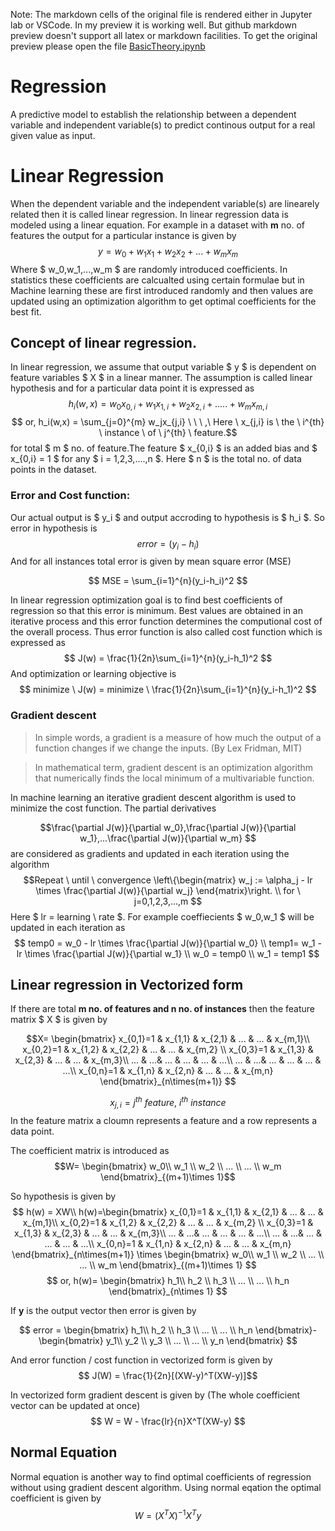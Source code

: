 Note: The markdown cells of the original file is rendered either in Jupyter lab or VSCode. In my preview it is working well. But github markdown preview doesn't support all latex or markdown facilities. To get the original preview please open the file [BasicTheory.ipynb](BasicTheory.ipynb)

# Regression 
A predictive model to establish the relationship between a dependent variable and independent variable(s) to predict continous output for a real given value as input.

# Linear Regression 
When the dependent variable and the independent variable(s) are linearely related then it is called linear regression. 
In linear regression data is modeled using a linear equation. For example in a dataset with **m** no. of features the output for a particular instance is given by 
$$ y = w_0+w_1x_1+w_2x_2 +...+ w_mx_m$$
Where $ w_0,w_1,...,w_m $ are randomly introduced coefficients. In statistics these coefficients are calcualted using certain formulae but in Machine learning these are first introduced randomly and then values are updated using an optimization algorithm to get optimal coefficients for the best fit.

## Concept of linear regression.
In linear regression, we assume that output variable $ y $ is dependent on feature variables $ X $ in a linear manner. The assumption is called linear hypothesis and for a particular data point it is expressed as  $$ h_i(w,x) = w_0x_{0,i}+w_1x_{1,i}+w_2x_{2,i}+.....+ w_mx_{m,i} $$ 
$$ or, h_i(w,x) = \sum_{j=0}^{m} w_jx_{j,i} \ \ \ ,\ Here  \ x_{j,i} is \ the \ i^{th} \ instance \ of \ j^{th} \ feature.$$
for total $ m $ no. of feature.The feature $ x_{0,i} $ is an added bias and $ x_{0,i} = 1 $ for any $ i = 1,2,3,....,n $. Here $ n $ is the total no. of data points in the dataset. 

### Error and Cost function:
Our actual output is $ y_i $ and output accroding to hypothesis is $ h_i $. So error in hypothesis is 
$$ error = (y_i - h_i) $$ 
And for all instances total error is given by mean square error (MSE)

$$  MSE = \sum_{i=1}^{n}(y_i-h_i)^2 $$

In linear regression optimization goal is to find best coefficients of regression so that this error is minimum. Best values are obtained in an iterative process and this error function determines the computional cost of the overall process. Thus error function is also called cost function which is expressed as 
$$ J(w) = \frac{1}{2n}\sum_{i=1}^{n}(y_i-h_1)^2 $$
And optimization or learning objective is 
$$ minimize \ J(w) = minimize \ \frac{1}{2n}\sum_{i=1}^{n}(y_i-h_1)^2 $$

### Gradient descent 
> In simple words, a gradient is a measure of how much the output of a function changes if we change the inputs. (By Lex Fridman, MIT)

> In mathematical term, gradient descent is an optimization algorithm that numerically finds the local minimum of a multivariable function.

In machine learning an iterative gradient descent algorithm is used to minimize the cost function.
The partial derivatives 

$$\frac{\partial J(w)}{\partial w_0},\frac{\partial J(w)}{\partial w_1},...\frac{\partial J(w)}{\partial w_m} $$ 
are considered as gradients and updated in each iteration using the algorithm
$$Repeat \ until \ convergence
\left\{\begin{matrix}
w_j := \alpha_j - lr \times \frac{\partial J(w)}{\partial w_j}
\end{matrix}\right.
\\
for \ j=0,1,2,3,...,m
 $$
Here $ lr = learning \ rate $. For example coeffiecients $ w_0,w_1 $ will be updated in each iteration as 
$$ temp0 = w_0 - lr \times \frac{\partial J(w)}{\partial w_0} \\
temp1= w_1 - lr \times \frac{\partial J(w)}{\partial w_1} \\
w_0 = temp0 \\
w_1 = temp1
$$


## Linear regression in Vectorized form

If there are total **m no. of features and n no. of instances** then the feature matrix $ X $ is given by 

$$X= \begin{bmatrix}
x_{0,1}=1 & x_{1,1} & x_{2,1} & ... & ... & x_{m,1}\\ 
x_{0,2}=1 & x_{1,2} & x_{2,2} & ... & ... & x_{m,2} \\ 
x_{0,3}=1 & x_{1,3} & x_{2,3} & ... & ... & x_{m,3}\\ 
 ... & ...& ... & ... & ... & ...\\
... & ...& ... & ... & ... & ...\\
x_{0,n}=1 & x_{1,n} & x_{2,n} & ... & ... & x_{m,n}
\end{bmatrix}_{n\times(m+1)}
$$

$$ x_{j,i} = j^{th} \ feature, \ i^{th} \ instance$$
In the feature matrix a cloumn represents a feature and a row represents a data point.

The coefficient matrix is introduced as 
$$W= \begin{bmatrix}
w_0\\ w_1
\\ w_2
\\ ...
\\ ...
\\ 
w_m
\end{bmatrix}_{(m+1)\times 1}$$

So hypothesis is given by 
$$ h(w) = XW\\
h(w)=\begin{bmatrix}
x_{0,1}=1 & x_{1,1} & x_{2,1} & ... & ... & x_{m,1}\\ 
x_{0,2}=1 & x_{1,2} & x_{2,2} & ... & ... & x_{m,2} \\ 
x_{0,3}=1 & x_{1,3} & x_{2,3} & ... & ... & x_{m,3}\\ 
 ... & ...& ... & ... & ... & ...\\
... & ...& ... & ... & ... & ...\\
x_{0,n}=1 & x_{1,n} & x_{2,n} & ... & ... & x_{m,n}
\end{bmatrix}_{n\times(m+1)} \times 
\begin{bmatrix}
w_0\\ w_1
\\ w_2
\\ ...
\\ ...
\\ 
w_m
\end{bmatrix}_{(m+1)\times 1}
$$
$$ or, h(w)= \begin{bmatrix}
h_1\\ h_2
\\ h_3
\\ ...
\\ ...
\\ h_n
\end{bmatrix}_{n\times 1} $$

If **y** is the output vector then error is given by

$$ 
error = 
\begin{bmatrix}
h_1\\ h_2
\\ h_3
\\ ...
\\ ...
\\ h_n
\end{bmatrix}-
\begin{bmatrix}
y_1\\ y_2
\\ y_3
\\ ...
\\ ...
\\ y_n
\end{bmatrix} $$

And error function / cost function in vectorized form is given by 
$$ J(W) = \frac{1}{2n}[(XW-y)^T(XW-y)]$$

In vectorized form gradient descent is given by (The whole coefficient vector can be updated at once)
$$ W = W - \frac{lr}{n}X^T(XW-y) $$

## Normal Equation
Normal equation is another way to find optimal coefficients of regression without using gradient descent algorithm.
Using normal eqation the optimal coefficient is given by 
$$ W = (X^T X)^{-1}X^Ty $$